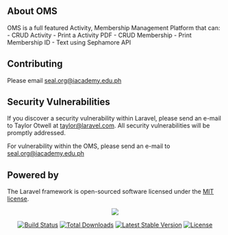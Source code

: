 
## About OMS

OMS is a full featured Activity, Membership Management Platform that can:
    - CRUD Activity
    - Print a Activity PDF
    - CRUD Membership
    - Print Membership ID
    - Text using Sephamore API

## Contributing

Please email seal.org@iacademy.edu.ph

## Security Vulnerabilities

If you discover a security vulnerability within Laravel, please send an e-mail to Taylor Otwell at taylor@laravel.com. All security vulnerabilities will be promptly addressed.

For vulnerability within the OMS, please send an e-mail to seal.org@iacademy.edu.ph

## Powered by

The Laravel framework is open-sourced software licensed under the [MIT license](http://opensource.org/licenses/MIT).
<p align="center"><img src="https://laravel.com/assets/img/components/logo-laravel.svg"></p>

<p align="center">
<a href="https://travis-ci.org/laravel/framework"><img src="https://travis-ci.org/laravel/framework.svg" alt="Build Status"></a>
<a href="https://packagist.org/packages/laravel/framework"><img src="https://poser.pugx.org/laravel/framework/d/total.svg" alt="Total Downloads"></a>
<a href="https://packagist.org/packages/laravel/framework"><img src="https://poser.pugx.org/laravel/framework/v/stable.svg" alt="Latest Stable Version"></a>
<a href="https://packagist.org/packages/laravel/framework"><img src="https://poser.pugx.org/laravel/framework/license.svg" alt="License"></a>
</p>

